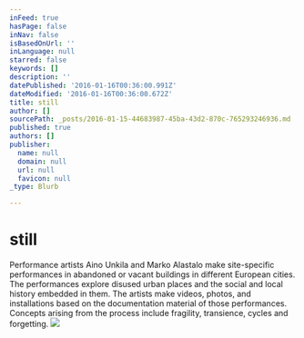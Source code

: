 ```yaml
---
inFeed: true
hasPage: false
inNav: false
isBasedOnUrl: ''
inLanguage: null
starred: false
keywords: []
description: ''
datePublished: '2016-01-16T00:36:00.991Z'
dateModified: '2016-01-16T00:36:00.672Z'
title: still
author: []
sourcePath: _posts/2016-01-15-44683987-45ba-43d2-870c-765293246936.md
published: true
authors: []
publisher:
  name: null
  domain: null
  url: null
  favicon: null
_type: Blurb

---
```

# still

Performance artists Aino Unkila and Marko Alastalo make site-specific performances in abandoned or vacant buildings in different European cities. The performances explore disused urban places and the social and local history embedded in them. The artists make videos, photos, and installations based on the documentation material of those performances. Concepts arising from the process include fragility, transience, cycles and forgetting.
![](https://s3-us-west-2.amazonaws.com/the-grid-img/p/9f284d5384dea8929002339db863b966e3d431a8.jpg)